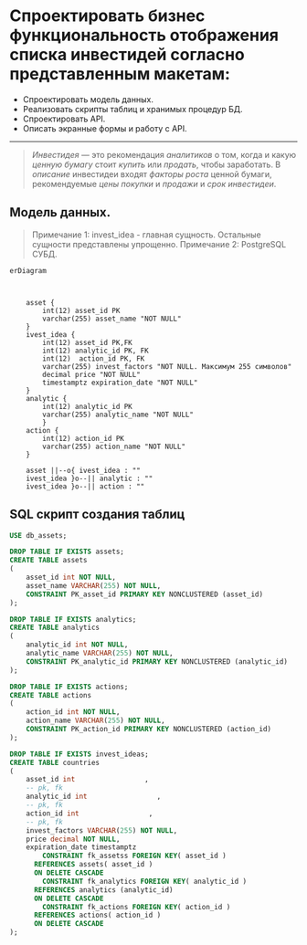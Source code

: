 # Спроектировать бизнес функциональность отображения списка инвестидей согласно представленным макетам:
- Спроектировать модель данных.
- Реализовать скрипты таблиц и хранимых процедур БД.
- Спроектировать API.
- Описать экранные формы и работу с API.
---
> *Инвестидея* — это рекомендация *аналитиков* о том, когда и какую *ценную бумагу* стоит *купить* или *продать*, чтобы заработать. В *описание* инвестидеи входят *факторы роста* ценной бумаги, рекомендуемые *цены* *покупки* и *продажи* и *срок инвестидеи*.


## Модель данных.
> Примечание 1: invest_idea - главная сущность. Остальные сущности представлены упрощенно. 
> Примечание 2: PostgreSQL СУБД.
```mermaid
erDiagram
    
    

    asset {
        int(12) asset_id PK
        varchar(255) asset_name "NOT NULL"
    }
    ivest_idea {
        int(12) asset_id PK,FK
        int(12) analytic_id PK, FK
        int(12)  action_id PK, FK
        varchar(255) invest_factors "NOT NULL. Максимум 255 символов"
        decimal price "NOT NULL"
        timestamptz expiration_date "NOT NULL" 
    }
    analytic { 
        int(12) analytic_id PK
        varchar(255) analytic_name "NOT NULL"
        }
    action {
        int(12) action_id PK
        varchar(255) action_name "NOT NULL"
    }

    asset ||--o{ ivest_idea : ""
    ivest_idea }o--|| analytic : ""
    ivest_idea }o--|| action : ""
```

## SQL скрипт создания таблиц
```SQL
USE db_assets;

DROP TABLE IF EXISTS assets;
CREATE TABLE assets
(
    asset_id int NOT NULL,
    asset_name VARCHAR(255) NOT NULL,
    CONSTRAINT PK_asset_id PRIMARY KEY NONCLUSTERED (asset_id)
);

DROP TABLE IF EXISTS analytics;
CREATE TABLE analytics
(
    analytic_id int NOT NULL,
    analytic_name VARCHAR(255) NOT NULL,
    CONSTRAINT PK_analytic_id PRIMARY KEY NONCLUSTERED (analytic_id)
);

DROP TABLE IF EXISTS actions;
CREATE TABLE actions
(
    action_id int NOT NULL,
    action_name VARCHAR(255) NOT NULL,
    CONSTRAINT PK_action_id PRIMARY KEY NONCLUSTERED (action_id)
);

DROP TABLE IF EXISTS invest_ideas;
CREATE TABLE countries
(
    asset_id int                 ,
    -- pk, fk
    analytic_id int                 ,
    -- pk, fk
    action_id int                 ,
    -- pk, fk
    invest_factors VARCHAR(255) NOT NULL,
    price decimal NOT NULL,
    expiration_date timestamptz
        CONSTRAINT fk_assetss FOREIGN KEY( asset_id )
      REFERENCES assets( asset_id )
      ON DELETE CASCADE
        CONSTRAINT fk_analytics FOREIGN KEY( analytic_id )
      REFERENCES analytics (analytic_id)
      ON DELETE CASCADE
        CONSTRAINT fk_actions FOREIGN KEY( action_id )
      REFERENCES actions( action_id )
      ON DELETE CASCADE
);
```